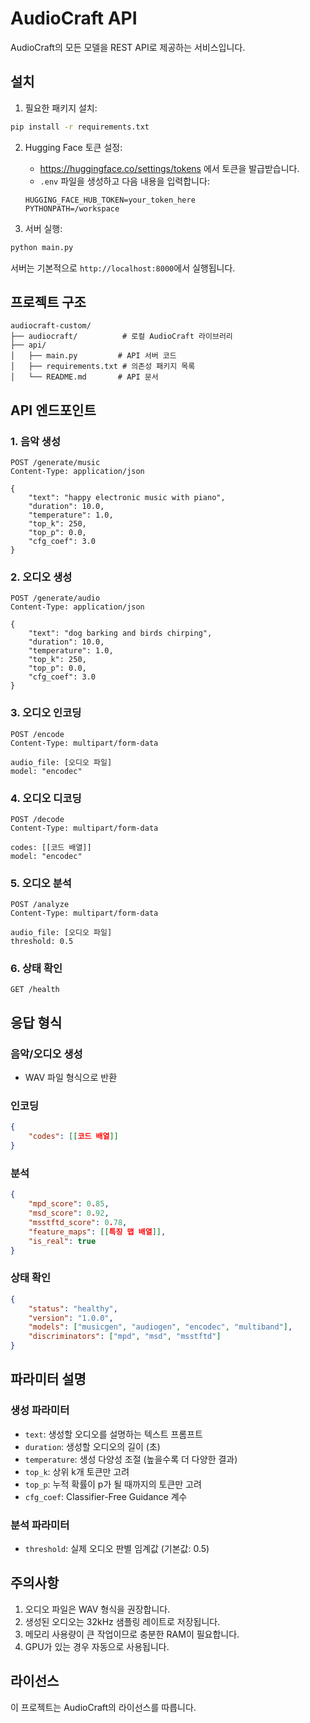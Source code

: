 # AudioCraft API

AudioCraft의 모든 모델을 REST API로 제공하는 서비스입니다.

## 설치

1. 필요한 패키지 설치:
```bash
pip install -r requirements.txt
```

2. Hugging Face 토큰 설정:
   - https://huggingface.co/settings/tokens 에서 토큰을 발급받습니다.
   - `.env` 파일을 생성하고 다음 내용을 입력합니다:
   ```
   HUGGING_FACE_HUB_TOKEN=your_token_here
   PYTHONPATH=/workspace
   ```

3. 서버 실행:
```bash
python main.py
```

서버는 기본적으로 `http://localhost:8000`에서 실행됩니다.

## 프로젝트 구조

```
audiocraft-custom/
├── audiocraft/          # 로컬 AudioCraft 라이브러리
├── api/
│   ├── main.py         # API 서버 코드
│   ├── requirements.txt # 의존성 패키지 목록
│   └── README.md       # API 문서
```

## API 엔드포인트

### 1. 음악 생성
```http
POST /generate/music
Content-Type: application/json

{
    "text": "happy electronic music with piano",
    "duration": 10.0,
    "temperature": 1.0,
    "top_k": 250,
    "top_p": 0.0,
    "cfg_coef": 3.0
}
```

### 2. 오디오 생성
```http
POST /generate/audio
Content-Type: application/json

{
    "text": "dog barking and birds chirping",
    "duration": 10.0,
    "temperature": 1.0,
    "top_k": 250,
    "top_p": 0.0,
    "cfg_coef": 3.0
}
```

### 3. 오디오 인코딩
```http
POST /encode
Content-Type: multipart/form-data

audio_file: [오디오 파일]
model: "encodec"
```

### 4. 오디오 디코딩
```http
POST /decode
Content-Type: multipart/form-data

codes: [[코드 배열]]
model: "encodec"
```

### 5. 오디오 분석
```http
POST /analyze
Content-Type: multipart/form-data

audio_file: [오디오 파일]
threshold: 0.5
```

### 6. 상태 확인
```http
GET /health
```

## 응답 형식

### 음악/오디오 생성
- WAV 파일 형식으로 반환

### 인코딩
```json
{
    "codes": [[코드 배열]]
}
```

### 분석
```json
{
    "mpd_score": 0.85,
    "msd_score": 0.92,
    "msstftd_score": 0.78,
    "feature_maps": [[특징 맵 배열]],
    "is_real": true
}
```

### 상태 확인
```json
{
    "status": "healthy",
    "version": "1.0.0",
    "models": ["musicgen", "audiogen", "encodec", "multiband"],
    "discriminators": ["mpd", "msd", "msstftd"]
}
```

## 파라미터 설명

### 생성 파라미터
- `text`: 생성할 오디오를 설명하는 텍스트 프롬프트
- `duration`: 생성할 오디오의 길이 (초)
- `temperature`: 생성 다양성 조절 (높을수록 더 다양한 결과)
- `top_k`: 상위 k개 토큰만 고려
- `top_p`: 누적 확률이 p가 될 때까지의 토큰만 고려
- `cfg_coef`: Classifier-Free Guidance 계수

### 분석 파라미터
- `threshold`: 실제 오디오 판별 임계값 (기본값: 0.5)

## 주의사항

1. 오디오 파일은 WAV 형식을 권장합니다.
2. 생성된 오디오는 32kHz 샘플링 레이트로 저장됩니다.
3. 메모리 사용량이 큰 작업이므로 충분한 RAM이 필요합니다.
4. GPU가 있는 경우 자동으로 사용됩니다.

## 라이선스

이 프로젝트는 AudioCraft의 라이선스를 따릅니다. 